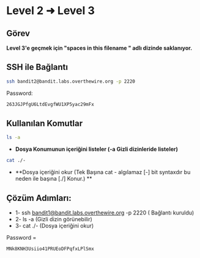# Level 2 ➜ Level 3

## Görev
**Level 3'e geçmek için "spaces in this filename " adlı dizinde saklanıyor.**

## SSH ile Bağlantı
```bash
ssh bandit2@bandit.labs.overthewire.org -p 2220
```
Password:
  ```bash
  263JGJPfgU6LtdEvgfWU1XP5yac29mFx
  ```
## Kullanılan Komutlar
```bash
ls -a
```
- **Dosya Konumunun içeriğini listeler (-a Gizli dizinleride listeler)**
```bash
cat ./-
```
- **Dosya içeriğini okur (Tek Başına cat - algılamaz [-] bit syntaxdır bu neden ile başına [./] Konur.) **

## Çözüm Adımları:
- 1- ssh bandit1@bandit.labs.overthewire.org -p 2220 ( Bağlantı kuruldu)
- 2- ls -a (Gizli dizin görünebilir)
- 3- cat ./- (Dosya içeriğini okur)

Password =
```bash
MNk8KNH3Usiio41PRUEoDFPqfxLPlSmx
```
